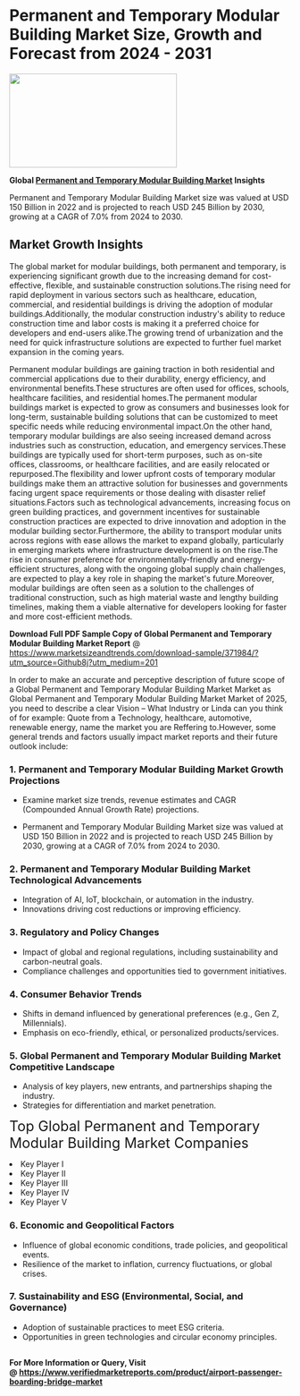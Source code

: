 <H1>Permanent and Temporary Modular Building Market Size, Growth and Forecast from 2024 - 2031</H1><img class="aligncenter size-medium wp-image-584254" src="https://thirdeyenews.in/wp-content/uploads/2024/09/Global-Market-Research-300x168.jpeg" alt="" width="300" height="168" /><p><strong>Global&nbsp;<a href="https://www.marketsizeandtrends.com/download-sample/371984/?utm_source=Github8j?utm_medium=201">Permanent and Temporary Modular Building Market</a> Insights</strong></p><p>Permanent and Temporary Modular Building Market size was valued at USD 150 Billion in 2022 and is projected to reach USD 245 Billion by 2030, growing at a CAGR of 7.0% from 2024 to 2030.</p><p><h2>Market Growth Insights</h2> <p>The global market for modular buildings, both permanent and temporary, is experiencing significant growth due to the increasing demand for cost-effective, flexible, and sustainable construction solutions.The rising need for rapid deployment in various sectors such as healthcare, education, commercial, and residential buildings is driving the adoption of modular buildings.Additionally, the modular construction industry's ability to reduce construction time and labor costs is making it a preferred choice for developers and end-users alike.The growing trend of urbanization and the need for quick infrastructure solutions are expected to further fuel market expansion in the coming years.</p> <p>Permanent modular buildings are gaining traction in both residential and commercial applications due to their durability, energy efficiency, and environmental benefits.These structures are often used for offices, schools, healthcare facilities, and residential homes.The permanent modular buildings market is expected to grow as consumers and businesses look for long-term, sustainable building solutions that can be customized to meet specific needs while reducing environmental impact.On the other hand, temporary modular buildings are also seeing increased demand across industries such as construction, education, and emergency services.These buildings are typically used for short-term purposes, such as on-site offices, classrooms, or healthcare facilities, and are easily relocated or repurposed.The flexibility and lower upfront costs of temporary modular buildings make them an attractive solution for businesses and governments facing urgent space requirements or those dealing with disaster relief situations.Factors such as technological advancements, increasing focus on green building practices, and government incentives for sustainable construction practices are expected to drive innovation and adoption in the modular building sector.Furthermore, the ability to transport modular units across regions with ease allows the market to expand globally, particularly in emerging markets where infrastructure development is on the rise.The rise in consumer preference for environmentally-friendly and energy-efficient structures, along with the ongoing global supply chain challenges, are expected to play a key role in shaping the market's future.Moreover, modular buildings are often seen as a solution to the challenges of traditional construction, such as high material waste and lengthy building timelines, making them a viable alternative for developers looking for faster and more cost-efficient methods.<p><span class=""><strong>Download Full PDF Sample Copy of Global Permanent and Temporary Modular Building Market Report</strong> @ <a href="https://www.marketsizeandtrends.com/download-sample/371984/?utm_source=Github8j?utm_medium=201" target="_blank">https://www.marketsizeandtrends.com/download-sample/371984/?utm_source=Github8j?utm_medium=201</a></span></p><p>In order to make an accurate and perceptive description of future scope of a Global&nbsp;Permanent and Temporary Modular Building Market Market as Global&nbsp;Permanent and Temporary Modular Building Market Market of 2025, you need to describe a clear Vision &ndash; What Industry or Linda can you think of for example: Quote from a Technology, healthcare, automotive, renewable energy, name the market you are Reffering to.However, some general trends and factors usually impact market reports and their future outlook include:</p><h3>1.&nbsp;<strong>Permanent and Temporary Modular Building Market Growth Projections</strong></h3><ul><li>Examine market size trends, revenue estimates and CAGR (Compounded Annual Growth Rate) projections.</li><li><p>Permanent and Temporary Modular Building Market size was valued at USD 150 Billion in 2022 and is projected to reach USD 245 Billion by 2030, growing at a CAGR of 7.0% from 2024 to 2030.</p></li></ul><h3>2.&nbsp;<strong>Permanent and Temporary Modular Building Market Technological Advancements</strong></h3><ul><li>Integration of AI, IoT, blockchain, or automation in the industry.</li><li>Innovations driving cost reductions or improving efficiency.</li></ul><h3>3.&nbsp;<strong>Regulatory and Policy Changes</strong></h3><ul><li>Impact of global and regional regulations, including sustainability and carbon-neutral goals.</li><li>Compliance challenges and opportunities tied to government initiatives.</li></ul><h3>4.&nbsp;<strong>Consumer Behavior Trends</strong></h3><ul><li>Shifts in demand influenced by generational preferences (e.g., Gen Z, Millennials).</li><li>Emphasis on eco-friendly, ethical, or personalized products/services.</li></ul><h3>5.&nbsp;<strong>Global Permanent and Temporary Modular Building Market Competitive Landscape</strong></h3><ul><li>Analysis of key players, new entrants, and partnerships shaping the industry.</li><li>Strategies for differentiation and market penetration.</li></ul><p data-pm-slice="1 1 []"><span style="color: inherit; font-family: inherit; font-size: 25px;">Top Global Permanent and Temporary Modular Building Market Companies</span></p><div class="" data-test-id=""><p><li>Key Player I</li><li> Key Player II</li><li> Key Player III</li><li> Key Player IV</li><li> Key Player V</li></p></div><h3>6.&nbsp;<strong>Economic and Geopolitical Factors</strong></h3><ul><li>Influence of global economic conditions, trade policies, and geopolitical events.</li><li>Resilience of the market to inflation, currency fluctuations, or global crises.</li></ul><h3>7.&nbsp;<strong>Sustainability and ESG (Environmental, Social, and Governance)</strong></h3><ul><li>Adoption of sustainable practices to meet ESG criteria.</li><li>Opportunities in green technologies and circular economy principles.</li></ul><h2><strong style="font-size: 14px;">For More Information or Query, Visit @&nbsp;</strong><a style="background-color: #ffffff; font-size: 14px;" href="https://www.marketsizeandtrends.com/report/permanent-and-temporary-modular-building-market/" target="_blank">https://www.verifiedmarketreports.com/product/airport-passenger-boarding-bridge-market</a></h2>